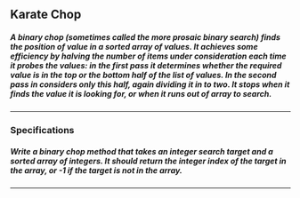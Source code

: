 ## Karate Chop
##### A binary chop (sometimes called the more prosaic binary search) finds the position of value in a sorted array of values. It achieves some efficiency by halving the number of items under consideration each time it probes the values: in the first pass it determines whether the required value is in the top or the bottom half of the list of values. In the second pass in considers only this half, again dividing it in to two. It stops when it finds the value it is looking for, or when it runs out of array to search.
---

### Specifications
##### Write a binary chop method that takes an integer search target and a sorted array of integers. It should return the integer index of the target in the array, or -1 if the target is not in the array.
---
